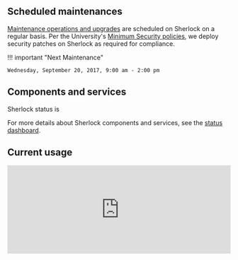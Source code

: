 <script src="//libraries.hund.io/status-js/status-3.4.3.js"></script>
<script>
  var statusWidget = new Status.Widget({
    hostname: "status.sherlock.stanford.edu",
    selector: "#sh_status",
    display: {
        ledPosition: "left",
    }
  });
</script>
<style>
.status-widget__state {
  font-size: 1.6rem;
}
.status-widget__led {
  height: 12px;
  width:  11px;
}
.status-widget__issue {
  line-height: normal;
}
.status-widget__issue__title,
.status-widget__issue__body {
  padding: 5px 0;
}
</style>

## Scheduled maintenances

[Maintenance operations and upgrades](concepts#maintenances-and-upgrades) are
scheduled on Sherlock on a regular basis.  Per the University's [Minimum
Security policies][url_minsec], we deploy security patches on Sherlock as
required for compliance.

!!! important "Next Maintenance"

    Wednesday, September 20, 2017, 9:00 am - 2:00 pm

[comment]: # (As needed to patch severe security vulnerabilities.)



[url_minsec]:  https://uit.stanford.edu/guide/securitystandards


## Components and services

Sherlock status is <span id="sh_status"></span>

For more details about Sherlock components and services, see the [status
dashboard][url_status].

[url_status]:  http://status.sherlock.stanford.edu

## Current usage

<iframe
  src="https://srcc-lookout.stanford.edu/public/dashboard-solo/db/sherlock-public-dashboard?panelId=3&theme=light"
  width="100%" height="200" frameborder="0">
</iframe>
